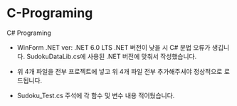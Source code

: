 # C-Programing
C# Programing

- WinForm .NET ver: .NET 6.0 LTS
.NET 버전이 낮을 시 C# 문법 오류가 생깁니다.
SudokuDataLib.cs에 사용된 .NET 버전에 맞춰서 작성했습니다.

- 위 4개 파일을 전부 프로젝트에 넣고 위 4개 파일 전부 추가해주셔야 정상적으로 로드됩니다.

- Sudoku_Test.cs 주석에 각 함수 및 변수 내용 적어뒀습니다.
